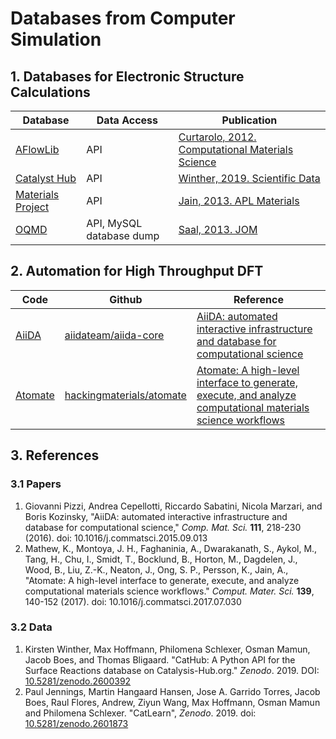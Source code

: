 # Databases from Computer Simulation

## 1. Databases for Electronic Structure Calculations

 Database                                         | Data Access              | Publication 
--------------------------------------------------|--------------------------|--------------
 [AFlowLib](http://aflowlib.org)                  | API                      | [Curtarolo, 2012. Computational Materials Science](https://doi.org/10.1016/j.commatsci.2012.02.002)
 [Catalyst Hub](https://www.catalysis-hub.org)    | API                      | [Winther, 2019. Scientific Data](https://doi.org/10.1038/s41597-019-0081-y)
 [Materials Project](http://materialsproject.org) | API                      | [Jain, 2013. APL Materials](https://doi.org/10.1063/1.4812323)
 [OQMD](http://oqmd.org)                          | API, MySQL database dump | [Saal, 2013. JOM](https://doi.org/10.1007/s11837-013-0755-4)


## 2. Automation for High Throughput DFT

  Code                          | Github | Reference
 -------------------------------|--------|-----------
 [AiiDA](http://www.aiida.net)  | [aiidateam/aiida-core](https://github.com/aiidateam/aiida-core) | [AiiDA: automated interactive infrastructure and database for computational science](https://doi.org/10.1016/j.commatsci.2015.09.013)
 [Atomate](https://atomate.org) | [hackingmaterials/atomate](https://github.com/hackingmaterials/atomate) | [Atomate: A high-level interface to generate, execute, and analyze computational materials science workflows](https://doi.org/10.1016/j.commatsci.2017.07.030)


## 3. References

### 3.1 Papers

1. Giovanni Pizzi, Andrea Cepellotti, Riccardo Sabatini, Nicola Marzari,
   and Boris Kozinsky, "AiiDA: automated interactive infrastructure and
   database for computational science,"
   *Comp. Mat. Sci.* **111**, 218-230 (2016). doi: 10.1016/j.commatsci.2015.09.013
2. Mathew, K., Montoya, J. H., Faghaninia, A., Dwarakanath, S., Aykol, M.,
   Tang, H., Chu, I., Smidt, T., Bocklund, B., Horton, M., Dagdelen, J.,
   Wood, B., Liu, Z.-K., Neaton, J., Ong, S. P., Persson, K., Jain, A.,
   "Atomate: A high-level interface to generate, execute, and analyze
   computational materials science workflows."
   *Comput. Mater. Sci.* **139**, 140-152 (2017). doi: 10.1016/j.commatsci.2017.07.030
 
### 3.2 Data

1. Kirsten Winther, Max Hoffmann, Philomena Schlexer, Osman Mamun, Jacob Boes,
   and Thomas Bligaard.
   "CatHub: A Python API for the Surface Reactions database on Catalysis-Hub.org."
   *Zenodo*. 2019.
   DOI: [10.5281/zenodo.2600392](http://doi.org/10.5281/zenodo.2600391)
2. Paul Jennings, Martin Hangaard Hansen, Jose A. Garrido Torres, Jacob Boes,
   Raul Flores, Andrew, Ziyun Wang, Max Hoffmann, Osman Mamun and Philomena Schlexer.
   "CatLearn", *Zenodo*. 2019. doi: [10.5281/zenodo.2601873](https://doi.org/10.5281/zenodo.2601873)

